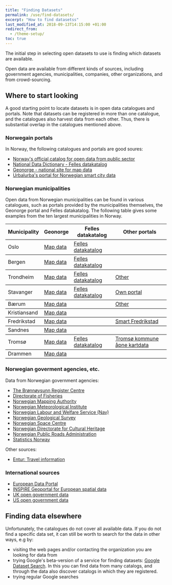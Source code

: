 ```yaml
---
title: "Finding Datasets"
permalink: /use/find-datasets/
excerpt: "How to find datasetss"
last_modified_at: 2018-09-13T14:15:00 +01:00
redirect_from:
  - /theme-setup/
toc: true
---
```


The initial step in selecting open datasets to use is finding which datasets are available. 

Open data are available from different kinds of sources, including government agencies, municipalities, companies, other organizations, and from crowd-sourcing. 

## Where to start looking

A good starting point to locate datasets is in open data catalogues and portals. Note that datasets can be registered in more than one catalogue, and the catalogues also harvest data from each other. Thus, there is substantial overlap in the catalogues mentioned above. 

### Norwegain portals

In Norway, the following catalogues and portals are good soures:
- [Norway's official catalog for open data from public sector](https://data.norge.no/)
- [National Data Dictionary - Felles datakatalog](https://fellesdatakatalog.brreg.no)
- [Geonorge - national site for map data](https://www.geonorge.no/en/)
- [Urbalurba's portal for Norwegian smart city data](http://www.urbalurba.no)  

### Norwegian municipalities

Open data from Norwegian municipalities can be found in various catalogues, such as portals provided by the municipalities themselves, the Geonorge portal and Felles datakatalog. The following table gives some examples from the ten largest municipalities in Norway.

<style>
    tr {
        border-bottom: solid 1px black; }
</style>    
<table>
    <tr>
        <th>Municipality</th>
        <th>Geonorge</th>
        <th>Felles datakatalog</th>
        <th>Other portals</th>
    </tr>
    <tr>
        <td>Oslo</td>
        <td><a href="https://kartkatalog.geonorge.no/search?Facets%5B0%5D.name=organization&Facets%5B0%5D.value=Oslo%20kommune">Map data</a></td>
        <td><a href="https://fellesdatakatalog.brreg.no/?orgPath=%2FKOMMUNE%2F958935420">Felles datakatalog</a></td>
        <td></td>
    </tr>
    <tr>
        <td>Bergen</td>
        <td><a href="https://kartkatalog.geonorge.no/search?Facets%5B0%5D.name=organization&Facets%5B0%5D.value=Bergen%20kommune">Map data</a></td>
        <td><a href="https://fellesdatakatalog.brreg.no/?orgPath=%2FKOMMUNE%2F964338531">Felles datakatalog</a></td>
        <td></td>
    </tr>
    <tr>
        <td>Trondheim</td>
        <td><a href="https://kartkatalog.geonorge.no/search?Facets%5B0%5D.name=organization&Facets%5B0%5D.value=Trondheim%20kommune">Map data</a></td>
        <td><a href="https://fellesdatakatalog.brreg.no/?orgPath=%2FKOMMUNE%2F942110464">Felles datakatalog</a></td>
        <td><a href="https://open.stavanger.kommune.no/organization/trondheim-kommune">Other</a></td>
    </tr>
    <tr>
        <td>Stavanger</td>
        <td><a href="https://kartkatalog.geonorge.no/search?Facets%5B0%5D.name=organization&Facets%5B0%5D.value=Stavanger%20kommune">Map data</a></td>
        <td><a href="https://fellesdatakatalog.brreg.no/?orgPath=%2FKOMMUNE%2F964965226">Felles datakatalog</a></td>
        <td><a href="https://open.stavanger.kommune.no">Own portal</a></td>
    </tr>
    <tr>
        <td>Bærum</td>
        <td><a href="https://kartkatalog.geonorge.no/search?Facets%5B0%5D.name=organization&Facets%5B0%5D.value=Bærum%20kommune">Map data</a></td>
        <td></td>
        <td><a href="https://open.stavanger.kommune.no/organization/baerum-kommune">Other</a></td>
    </tr>
    <tr>
        <td>Kristiansand</td>
        <td><a href="https://kartkatalog.geonorge.no/search?Facets%5B0%5D.name=organization&Facets%5B0%5D.value=Kristiansand%20kommune">Map data</a></td>
        <td></td>
        <td></td>
    </tr>
    <tr>
        <td>Fredrikstad</td>
        <td><a href="https://kartkatalog.geonorge.no/search?Facets%5B0%5D.name=organization&Facets%5B0%5D.value=Fredrikstad%20kommune">Map data</a></td>
        <td></td>
        <td><a href="https://hub-frstadkomm.opendata.arcgis.com/">Smart Fredrikstad</a></td>
    </tr>
    <tr>
        <td>Sandnes</td>
        <td><a href="https://kartkatalog.geonorge.no/search?Facets%5B0%5D.name=organization&Facets%5B0%5D.value=Sandnes%20kommune">Map data</a></td>
        <td></td>
        <td></td>
    </tr>
    <tr>
        <td>Tromsø</td>
        <td><a href="https://kartkatalog.geonorge.no/search?Facets%5B0%5D.name=organization&Facets%5B0%5D.value=Tromsø%20kommune">Map data</a></td>
        <td><a href="https://fellesdatakatalog.brreg.no/?orgPath=%2FKOMMUNE%2F940101808">Felles datakatalog</a></td>
        <td><a href="http://data-tromso.opendata.arcgis.com/">Tromsø kommune åpne kartdata</a></td>
    </tr>
    <tr>
        <td>Drammen</td>
        <td><a href="https://kartkatalog.geonorge.no/search?Facets%5B0%5D.name=organization&Facets%5B0%5D.value=Drammen%20kommune">Map data</a></td>
        <td></td>
        <td></td>
    </tr>
</table>

### Norwegian goverment agencies, etc.

Data from Norwegian government agencies:
- [The Brønnøysunn Register Centre](https://www.brreg.no/products-and-services/open-data/)
- [Directorate of Fisheries](https://www.fiskeridir.no/Statistikk/AApne-data/AApne-datasett)
- [Norwegian Mapping Authority](https://kartverket.no/data/)
- [Norwegian Meteorological Institute](https://www.met.no/frie-meteorologiske-data)
- [Norwegian Labour and Welfare Service (Nav)](https://data.nav.no)
- [Norwegian Geological Survey](http://www.ngu.no/emne/datasett-og-nedlasting)
- [Norwegian Space Centre](https://www.satellittdata.no/)
- [Norwegian Directorate for Cultural Heritage](https://www.riksantikvaren.no/Veiledning/Data-og-tjenester)
- [Norwegian Public Roads Administration](https://www.vegvesen.no/data)
- [Statistics Norway](https://www.ssb.no/statistikkbanken)

Other sources:
- [Entur: Travel information](https://www.entur.org/dev/)

### International sources

- [European Data Portal](https://www.europeandataportal.eu)
- [INSPIRE Geoportal for European spatial data](http://inspire-geoportal.ec.europa.eu/discovery/)
- [UK open government data](https://data.gov.uk)
- [US open government data](https://www.data.gov)


## Finding data elsewhere
Unfortunately, the catalogues do not cover all available data. If you do not find a specific data set, it can still be worth to search for the data in other ways, e.g by:
- visiting the web pages and/or contacting the organization you are looking for data from
- trying Google's beta-version of a service for finding datasets: [Google Dataset Search](https://toolbox.google.com/datasetsearch). In this you can find data from many catalogs, and through the data also discover catalogs in which they are registered.
- trying regular Google searches

